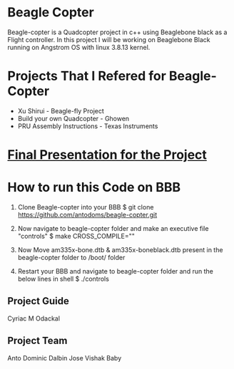 # Beagle Copter

Beagle-copter is a Quadcopter project in c++ using Beaglebone black as a Flight controller. In this project I will be working on Beaglebone Black running on Angstrom OS with linux 3.8.13 kernel. 


# Projects That I Refered for Beagle-Copter

* Xu Shirui - Beagle-fly Project
* Build your own Quadcopter - Ghowen
* PRU Assembly Instructions - Texas Instruments


# [Final Presentation for the Project](http://antodominic.com/beagle-copter/)


# How to run this Code on BBB

1) Clone Beagle-copter into your BBB 
$ git clone https://github.com/antodoms/beagle-copter.git

2) Now navigate to beagle-copter folder and make an executive file "controls"
$ make CROSS_COMPILE=""

3) Now Move am335x-bone.dtb & am335x-boneblack.dtb present in the beagle-copter folder to /boot/  folder

4) Restart your BBB and navigate to beagle-copter folder and run the below lines in shell
$ ./controls




## Project Guide
Cyriac M Odackal


## Project Team
Anto Dominic
Dalbin Jose
Vishak Baby
